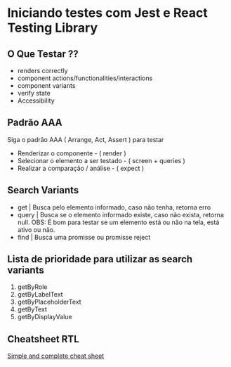 # Iniciando testes com Jest e React Testing Library

## O Que Testar ??

- renders correctly
- component actions/functionalities/interactions
- component variants
- verify state
- Accessibility

## Padrão AAA

Siga o padrão AAA ( Arrange, Act, Assert ) para testar

- Renderizar o componente - ( render )
- Selecionar o elemento a ser testado - ( screen + queries )
- Realizar a comparação / análise - ( expect )

## Search Variants

- get | Busca pelo elemento informado, caso não tenha, retorna erro
- query | Busca se o elemento informado existe, caso não exista, retorna null. OBS: É bom para testar se um elemento está ou não na tela, está ativo ou não.
- find | Busca uma promisse ou promisse reject

## Lista de prioridade para utilizar as search variants

1. getByRole
2. getByLabelText
3. getByPlaceholderText
4. getByText
5. getByDisplayValue

## Cheatsheet RTL

[Simple and complete cheat sheet](https://testing-library.com/docs/react-testing-library/cheatsheet)
